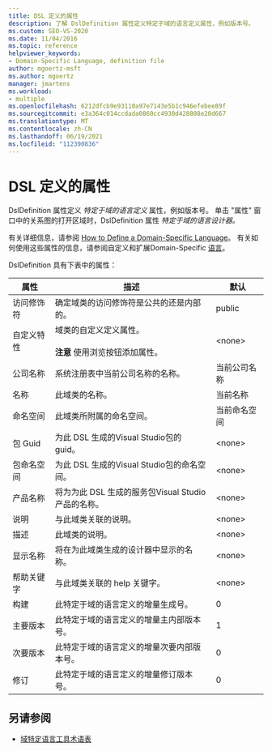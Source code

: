 ```yaml
---
title: DSL 定义的属性
description: 了解 DslDefinition 属性定义特定于域的语言定义属性，例如版本号。
ms.custom: SEO-VS-2020
ms.date: 11/04/2016
ms.topic: reference
helpviewer_keywords:
- Domain-Specific Language, definition file
author: mgoertz-msft
ms.author: mgoertz
manager: jmartens
ms.workload:
- multiple
ms.openlocfilehash: 6212dfcb9e93110a97e7143e5b1c946efebee89f
ms.sourcegitcommit: e3a364c014ccdada0860cc4930d428808e20d667
ms.translationtype: MT
ms.contentlocale: zh-CN
ms.lasthandoff: 06/19/2021
ms.locfileid: "112390836"
---
```

# <a name="properties-of-a-dsl-definition"></a>DSL 定义的属性
DslDefinition 属性定义 *特定于域的语言定义* 属性，例如版本号。 单击 "属性" 窗口中的关系图的打开区域时，DslDefinition 属性 *特定于域的语言设计器。*

 有关详细信息，请参阅 [How to Define a Domain-Specific Language](../modeling/how-to-define-a-domain-specific-language.md)。 有关如何使用这些属性的信息，请参阅自定义和扩展Domain-Specific [语言](../modeling/customizing-and-extending-a-domain-specific-language.md)。

 DslDefinition 具有下表中的属性：

|属性|描述|默认|
|-|-|-|
|访问修饰符|确定域类的访问修饰符是公共的还是内部的。|public|
|自定义特性|域类的自定义定义属性。<br /><br /> **注意** 使用浏览按钮添加属性。|\<none>|
|公司名称|系统注册表中当前公司名称的名称。|当前公司名称|
|名称|此域类的名称。|当前名称|
|命名空间|此域类所附属的命名空间。|当前命名空间|
|包 Guid|为此 DSL 生成的Visual Studio包的 guid。|\<none>|
|包命名空间|为此 DSL 生成的Visual Studio包的命名空间。|\<none>|
|产品名称|将为为此 DSL 生成的服务包Visual Studio产品的名称。|\<none>|
|说明|与此域类关联的说明。|\<none>|
|描述|此域类的说明。|\<none>|
|显示名称|将在为此域类生成的设计器中显示的名称。|\<none>|
|帮助关键字|与此域类关联的 help 关键字。|\<none>|
|构建|此特定于域的语言定义的增量生成号。|0|
|主要版本|此特定于域的语言定义的增量主内部版本号。|1|
|次要版本|此特定于域的语言定义的增量次要内部版本号。|0|
|修订|此特定于域的语言定义的增量修订版本号。|0|

## <a name="see-also"></a>另请参阅

- [域特定语言工具术语表](/previous-versions/bb126564(v=vs.100))
